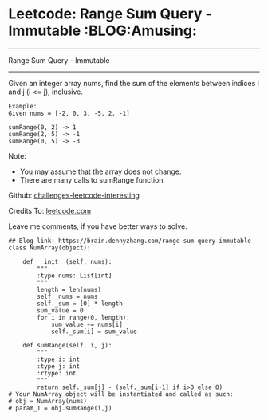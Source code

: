 # Leetcode: Range Sum Query - Immutable     :BLOG:Amusing:


---

Range Sum Query - Immutable  

---

Given an integer array nums, find the sum of the elements between indices i and j (i <= j), inclusive.  

    Example:
    Given nums = [-2, 0, 3, -5, 2, -1]
    
    sumRange(0, 2) -> 1
    sumRange(2, 5) -> -1
    sumRange(0, 5) -> -3

Note:  
-   You may assume that the array does not change.
-   There are many calls to sumRange function.

Github: [challenges-leetcode-interesting](https://github.com/DennyZhang/challenges-leetcode-interesting/tree/master/range-sum-query-immutable)  

Credits To: [leetcode.com](https://leetcode.com/problems/range-sum-query-immutable/description/)  

Leave me comments, if you have better ways to solve.  

    ## Blog link: https://brain.dennyzhang.com/range-sum-query-immutable
    class NumArray(object):
    
        def __init__(self, nums):
            """
            :type nums: List[int]
            """
            length = len(nums)
            self._nums = nums
            self._sum = [0] * length
            sum_value = 0
            for i in range(0, length):
                sum_value += nums[i]
                self._sum[i] = sum_value
    
        def sumRange(self, i, j):
            """
            :type i: int
            :type j: int
            :rtype: int
            """
            return self._sum[j] - (self._sum[i-1] if i>0 else 0)
    # Your NumArray object will be instantiated and called as such:
    # obj = NumArray(nums)
    # param_1 = obj.sumRange(i,j)